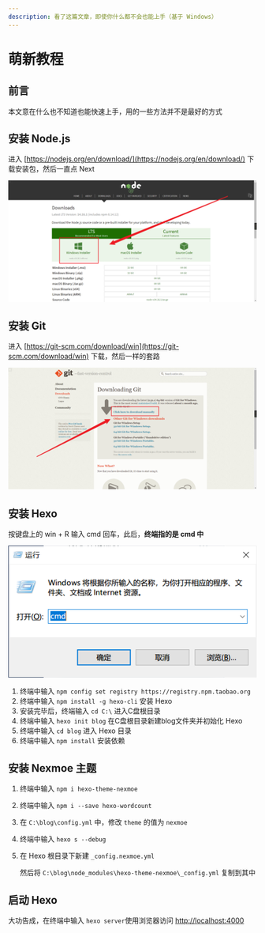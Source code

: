 ```yaml
---
description: 看了这篇文章，即使你什么都不会也能上手（基于 Windows）
---
```


# 萌新教程

## 前言

本文意在什么也不知道也能快速上手，用的一些方法并不是最好的方式

## 安装 Node.js

进入 [https://nodejs.org/en/download/](https://nodejs.org/en/download/) 下载安装包，然后一直点 Next

![](.gitbook/assets/qq-tu-pian-20210508183804.png)

## 安装 Git

进入 [https://git-scm.com/download/win](https://git-scm.com/download/win) 下载，然后一样的套路

![](.gitbook/assets/snipaste_2021-05-08_18-44-30.png)

## 安装 Hexo

按键盘上的 win + R 输入 cmd 回车，此后，**终端指的是 cmd 中**

![](.gitbook/assets/snipaste_2021-05-08_18-47-14.png)

1. 终端中输入  `npm config set registry https://registry.npm.taobao.org`
2. 终端中输入 `npm install -g hexo-cli` 安装 Hexo
3. 安装完毕后，终端输入 `cd C:\`  进入C盘根目录
4. 终端中输入 `hexo init blog` 在C盘根目录新建blog文件夹并初始化 Hexo
5. 终端中输入 `cd blog` 进入 Hexo 目录
6. 终端中输入 `npm install` 安装依赖

## 安装 Nexmoe 主题

1. 终端中输入 `npm i hexo-theme-nexmoe`
2. 终端中输入 `npm i --save hexo-wordcount`
3. 在 `C:\blog\config.yml` 中，修改 `theme` 的值为 `nexmoe`
4. 终端中输入 `hexo s --debug`
5. 在 Hexo 根目录下新建  `_config.nexmoe.yml` 

   然后将 `C:\blog\node_modules\hexo-theme-nexmoe\_config.yml` 复制到其中

## 启动 Hexo

大功告成，在终端中输入 `hexo server`使用浏览器访问 [http://localhost:4000](http://localhost:4000)

